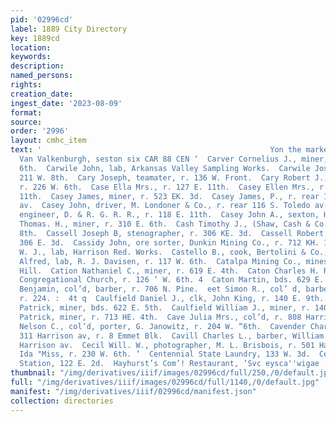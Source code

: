 ```yaml
---
pid: '02996cd'
label: 1889 City Directory
key: 1889cd
location: 
keywords: 
description: 
named_persons: 
rights: 
creation_date: 
ingest_date: '2023-08-09'
format: 
source: 
order: '2996'
layout: cmhc_item
text: '                                                   Yon the market, OTGB] 66
  Van Valkenburgh, seston six CAR 88 CEN ‘  Carver Cornelius J., miner, bds. 808 E.
  6th.  Carwile John, lab, Arkansas Valley Sampling Works.  Carwile Joseph, lab, r.
  211 W. 8th.  Cary Joseph, teamater, r. 136 W. Front.  Cary Robert J., (Eaton & Cary,)
  r. 226 W. 6th.  Case Ella Mrs., r. 127 E. 11th.  Casey Ellen Mrs., r. rear 122 HE.
  11th.  Casey James, miner, r. 523 EK. 3d.  Casey James, P., r. rear 116 8. Toledo
  av.  Casey John, driver, M. Londoner & Co., r. rear 116 S. Toledo av.  Casey John,
  engineer, D. & R. G. R. R., r. 118 E. 11th.  Casey John A., sexton, Hvergreen Cemetery.  Casey
  Thomas. H., miner, r. 310 E. 6th.  Cash Timothy J., (Shaw, Cash & Co.,) r. 125 W.
  8th.  Cassell Joseph B, stenographer, r. 306 KE. 3d.  Cassell Robert J. tailor,
  306 E. 3d.  Cassidy John, ore sorter, Dunkin Mining Co., r. 712 KH. 12th.  Cassidy
  W. J., lab, Harrison Red. Works.  Castello B., cook, Bertolini & Co., 110 W. 2d,  Castle
  Alfred, lab, R. J. Davisen, r. 117 W. 6th.  Catalpa Mining Co., mines, Carbonate
  Hill.  Cation Nathaniel C., miner, r. 619 E. 4th.  Caton Charles H. Rev., pastor,
  Congregational Church, r. 126 ‘ W. 6th. 4  Caton Martin, bds. 629 E. 5th.  Catterdon
  Benjamin, col’d, barber, r. 706 N. Pine.  eet Simon R., col’ d, barber, W. Dougherty,
  r. 224. :  4t q  Caulfield Daniel J., clk, John King, r. 140 E. 9th.  Caulfield
  Patrick, miner, bds. 622 E. 5th.  Caulfield William J., miner, r. 140 E. 9th.  Cavanaugh
  Patrick, miner, r. 713 HE. 4th.  Cave Julia Mrs., col’d, r. 808 Harrison av.  Cavel
  Nelson C., col’d, porter, G. Janowitz, r. 204 W. “6th.  Cavender Charles, lawyer,
  311 Harrison av, r. 8 Emmet Blk.  Cavill Charles L., barber, William Kissel, 5024
  Harrison av.  Cecil Will. W., photographer, M. L. Brisbois, r. 501 Harrison av,,  Cederburg
  Ida "Miss, r. 230 W. 6th. ‘  Centennial State Laundry, 133 W. 3d.  Central Fire
  Station, 122 E. 2d.  Hayhurst’s Com’! Restaurant, ‘Svc eysca''wigae       '
thumbnail: "/img/derivatives/iiif/images/02996cd/full/250,/0/default.jpg"
full: "/img/derivatives/iiif/images/02996cd/full/1140,/0/default.jpg"
manifest: "/img/derivatives/iiif/02996cd/manifest.json"
collection: directories
---
```


